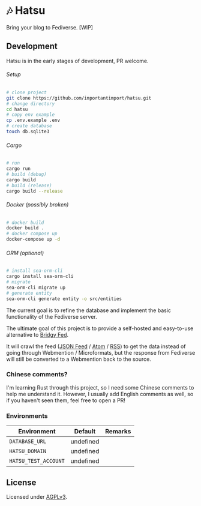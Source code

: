 # 🎶 Hatsu

Bring your blog to Fediverse. [WIP]

## Development

Hatsu is in the early stages of development, PR welcome.

###### Setup

```bash
# clone project
git clone https://github.com/importantimport/hatsu.git
# change directory
cd hatsu
# copy env example
cp .env.example .env
# create database
touch db.sqlite3
```

###### Cargo

```bash
# run
cargo run
# build (debug)
cargo build
# build (release)
cargo build --release
```

###### Docker (possibly broken)

```bash
# docker build
docker build .
# docker compose up
docker-compose up -d
```

###### ORM (optional)

```bash
# install sea-orm-cli
cargo install sea-orm-cli
# migrate
sea-orm-cli migrate up
# generate entity
sea-orm-cli generate entity -o src/entities
```

The current goal is to refine the database and implement the basic functionality of the Fediverse server.

The ultimate goal of this project is to provide a self-hosted and easy-to-use alternative to [Bridgy Fed](https://github.com/snarfed/bridgy-fed).

It will crawl the feed ([JSON Feed](https://jsonfeed.org/version/1.1) / [Atom](https://validator.w3.org/feed/docs/atom.html) / [RSS](https://www.rssboard.org/rss-specification)) to get the data instead of going through Webmention / Microformats, but the response from Fediverse will still be converted to a Webmention back to the source.

### Chinese comments?

I'm learning Rust through this project, so I need some Chinese comments to help me understand it. However, I usually add English comments as well, so if you haven't seen them, feel free to open a PR!

### Environments

| Environment          | Default   | Remarks |
| -------------------- | --------- | ------- |
| `DATABASE_URL`       | undefined |         |
| `HATSU_DOMAIN`       | undefined |         |
| `HATSU_TEST_ACCOUNT` | undefined |         |

## License

Licensed under [AGPLv3](/LICENSE).
